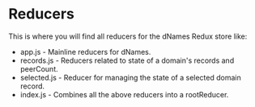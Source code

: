 # Reducers
This is where you will find all reducers for the dNames Redux store like:

- app.js - Mainline reducers for dNames.
- records.js - Reducers related to state of a domain's records and peerCount.
- selected.js - Reducer for managing the state of a selected domain record.
- index.js - Combines all the above reducers into a rootReducer.
